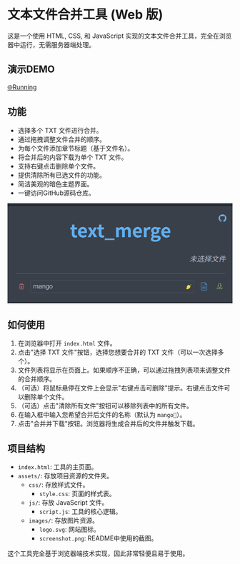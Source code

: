 # 文本文件合并工具 (Web 版)

这是一个使用 HTML, CSS, 和 JavaScript 实现的文本文件合并工具，完全在浏览器中运行，无需服务器端处理。

## 演示DEMO
[🌐Running](https://uuzp.github.io/text_merge/)
## 功能

*   选择多个 TXT 文件进行合并。
*   通过拖拽调整文件合并的顺序。
*   为每个文件添加章节标题（基于文件名）。
*   将合并后的内容下载为单个 TXT 文件。
*   支持右键点击删除单个文件。
*   提供清除所有已选文件的功能。
*   简洁美观的暗色主题界面。
*   一键访问GitHub源码仓库。

![界面截图](assets/images/screenshot.png)

## 如何使用

1.  在浏览器中打开 `index.html` 文件。
2.  点击"选择 TXT 文件"按钮，选择您想要合并的 TXT 文件（可以一次选择多个）。
3.  文件列表将显示在页面上。如果顺序不正确，可以通过拖拽列表项来调整文件的合并顺序。
4.  （可选）将鼠标悬停在文件上会显示"右键点击可删除"提示。右键点击文件可以删除单个文件。
5.  （可选）点击"清除所有文件"按钮可以移除列表中的所有文件。
6.  在输入框中输入您希望合并后文件的名称（默认为 `mango🥭`）。
7.  点击"合并并下载"按钮。浏览器将生成合并后的文件并触发下载。

## 项目结构

*   `index.html`: 工具的主页面。
*   `assets/`: 存放项目资源的文件夹。
    *   `css/`: 存放样式文件。
        *   `style.css`: 页面的样式表。
    *   `js/`: 存放 JavaScript 文件。
        *   `script.js`: 工具的核心逻辑。
    *   `images/`: 存放图片资源。
        *   `logo.svg`: 网站图标。
        *   `screenshot.png`: README中使用的截图。

这个工具完全基于浏览器端技术实现，因此非常轻便且易于使用。
